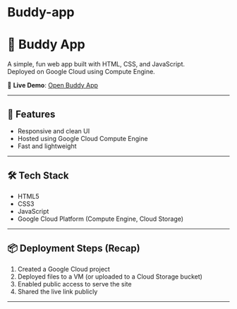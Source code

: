 # Buddy-app
# 🤖 Buddy App

A simple, fun web app built with HTML, CSS, and JavaScript.  
Deployed on Google Cloud using Compute Engine.

🔗 **Live Demo**: [Open Buddy App](https://storage.googleapis.com/YOUR_BUCKET_NAME/index.html)

---

## 🚀 Features

- Responsive and clean UI
- Hosted using Google Cloud Compute Engine
- Fast and lightweight

---

## 🛠 Tech Stack

- HTML5  
- CSS3  
- JavaScript  
- Google Cloud Platform (Compute Engine, Cloud Storage)

---

## 📦 Deployment Steps (Recap)

1. Created a Google Cloud project
2. Deployed files to a VM (or uploaded to a Cloud Storage bucket)
3. Enabled public access to serve the site
4. Shared the live link publicly

---
